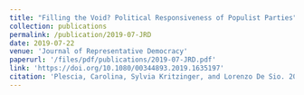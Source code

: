 ```yaml
---
title: "Filling the Void? Political Responsiveness of Populist Parties"
collection: publications
permalink: /publication/2019-07-JRD
date: 2019-07-22
venue: 'Journal of Representative Democracy'
paperurl: '/files/pdf/publications/2019-07-JRD.pdf'
link: 'https://doi.org/10.1080/00344893.2019.1635197'
citation: 'Plescia, Carolina, Sylvia Kritzinger, and Lorenzo De Sio. 2019. &quot;Filling the Void? Political Responsiveness of Populist Parties.&quot; <i>Journal of Representative Democracy</i> 55(4): 513-533. doi.org/10.1080/00344893.2019.1635197'
---
```


